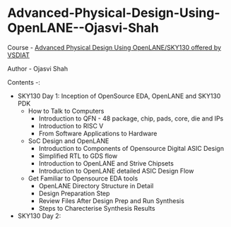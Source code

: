 # Advanced-Physical-Design-Using-OpenLANE--Ojasvi-Shah

Course -  [Advanced Physical Design Using OpenLANE/SKY130 offered by VSDIAT](https://vsdsquadron.vlsisystemdesign.com/digital-vlsi-soc-design-and-planning/)

Author - Ojasvi Shah

Contents -:
* SKY130 Day 1: Inception of OpenSource EDA, OpenLANE and SKY130 PDK
    - How to Talk to Computers
        + Introduction to QFN - 48 package, chip, pads, core, die and IPs
        + Introduction to RISC V
        + From Software Applications to Hardware
    - SoC Design and OpenLANE
        + Introduction to Components of Opensource Digital ASIC Design
        + Simplified RTL to GDS flow
        + Introduction to OpenLANE and Strive Chipsets
        + Introduction to OpenLANE detailed ASIC Design Flow
    - Get Familiar to Opensource EDA tools
        + OpenLANE Directory Structure in Detail
        + Design Preparation Step
        + Review Files After Design Prep and Run Synthesis
        + Steps to Charecterise Synthesis Results
* SKY130 Day 2: 





